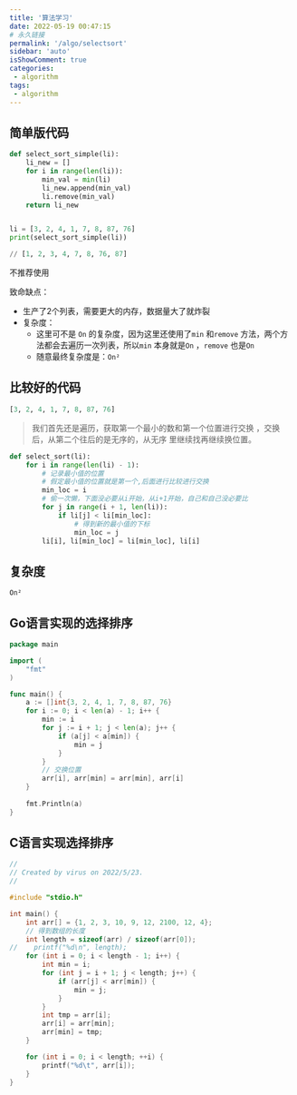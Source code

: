 ```yaml
---
title: '算法学习'
date: 2022-05-19 00:47:15
# 永久链接
permalink: '/algo/selectsort'
sidebar: 'auto'
isShowComment: true
categories:
 - algorithm
tags:
 - algorithm
---
```




## 简单版代码

```Python
def select_sort_simple(li):
    li_new = []
    for i in range(len(li)):
        min_val = min(li)
        li_new.append(min_val)
        li.remove(min_val)
    return li_new


li = [3, 2, 4, 1, 7, 8, 87, 76]
print(select_sort_simple(li))

// [1, 2, 3, 4, 7, 8, 76, 87]
```

不推荐使用

致命缺点：

-   生产了2个列表，需要更大的内存，数据量大了就炸裂
-   复杂度：
    -   这里可不是 `On` 的复杂度，因为这里还使用了`min` 和`remove` 方法，两个方法都会去遍历一次列表，所以`min` 本身就是`On` ，`remove` 也是`On`
    -   随意最终复杂度是：`On²`

## 比较好的代码

```Python
[3, 2, 4, 1, 7, 8, 87, 76]
```

>   我们首先还是遍历，获取第一个最小的数和第一个位置进行交换 ，交换后，从第二个往后的是无序的，从无序 里继续找再继续换位置。

```Python
def select_sort(li):
    for i in range(len(li) - 1):
        # 记录最小值的位置
        # 假定最小值的位置就是第一个,后面进行比较进行交换
        min_loc = i
        # 偷一次懒，下面没必要从i开始，从i+1开始，自己和自己没必要比
        for j in range(i + 1, len(li)):
            if li[j] < li[min_loc]:
                # 得到新的最小值的下标
                min_loc = j
        li[i], li[min_loc] = li[min_loc], li[i]
```

## 复杂度

```
On²
```





## Go语言实现的选择排序

```go
package main

import (
	"fmt"
)

func main() {
    a := []int{3, 2, 4, 1, 7, 8, 87, 76}
    for i := 0; i < len(a) - 1; i++ {
        min := i
        for j := i + 1; j < len(a); j++ {
            if (a[j] < a[min]) {
                min = j
            }
        }
        // 交换位置
        arr[i], arr[min] = arr[min], arr[i]
    }
    
    fmt.Println(a)
}
```



## C语言实现选择排序

```c
//
// Created by virus on 2022/5/23.
//

#include "stdio.h"

int main() {
    int arr[] = {1, 2, 3, 10, 9, 12, 2100, 12, 4};
    // 得到数组的长度
    int length = sizeof(arr) / sizeof(arr[0]);
//    printf("%d\n", length);
    for (int i = 0; i < length - 1; i++) {
        int min = i;
        for (int j = i + 1; j < length; j++) {
            if (arr[j] < arr[min]) {
                min = j;
            }
        }
        int tmp = arr[i];
        arr[i] = arr[min];
        arr[min] = tmp;
    }

    for (int i = 0; i < length; ++i) {
        printf("%d\t", arr[i]);
    }
}
```

